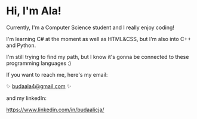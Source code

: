 # Hi, I'm Ala!

Currently, I'm a Computer Science student and I really enjoy coding! 

I'm learning C# at the moment as well as HTML&CSS, but I'm also into C++ and Python.

I'm still trying to find my path, but I know it's gonna be connected to these programming languages :)

If you want to reach me, here's my email: 

✨ budaala4@gmail.com ✨

and my linkedIn:

https://www.linkedin.com/in/budaalicja/
